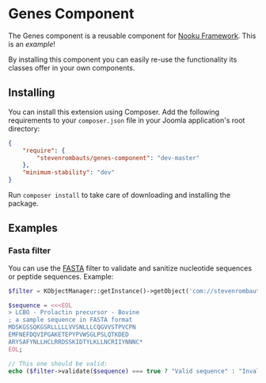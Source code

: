 Genes Component
===============

The Genes component is a reusable component for [Nooku Framework](http://www.nooku.org). This is an *example*!

By installing this component you can easily re-use the functionality its classes offer in your own components.

## Installing

You can install this extension using Composer. Add the following requirements to your `composer.json` file in your Joomla application's root directory:

```json
{
    "require": {        
        "stevenrombauts/genes-component": "dev-master"
    },
    "minimum-stability": "dev"
}
```

Run `composer install` to take care of downloading and installing the package.

## Examples

### Fasta filter

You can use the [FASTA](https://en.wikipedia.org/wiki/FASTA_format) filter to validate and sanitize nucleotide sequences or peptide sequences. 
Example:

```php
$filter = KObjectManager::getInstance()->getObject('com://stevenrombauts/genes.filter.fasta');

$sequence = <<<EOL
> LCBO - Prolactin precursor - Bovine
; a sample sequence in FASTA format
MDSKGSSQKGSRLLLLLVVSNLLLCQGVVSTPVCPN
EMFNEFDQVIPGAKETEPYPVWSGLPSLQTKDED
ARYSAFYNLLHCLRRDSSKIDTYLKLLNCRIIYNNNC*
EOL;

// This one should be valid:
echo ($filter->validate($sequence) === true ? "Valid sequence" : "Invalid sequence");
```